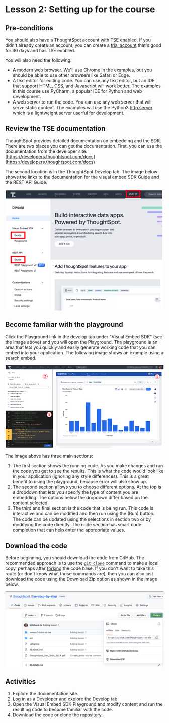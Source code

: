 # Lesson 2: Setting up for the course

## Pre-conditions

You should also have a ThoughtSpot account with TSE enabled.  If you didn't already create an account, you can create a [trial account](https://www.thoughtspot.com/trial) that's good for 30 days and has TSE enabled.  

You will also need the following:

* A modern web browser.  We'll use Chrome in the examples, but you should be able to use other browsers like Safari or Edge.
* A text editor for editing code.  You can use any text editor, but an IDE that support HTML, CSS, and Javascript will work better.  The examples in this course use PyCharm, a popular IDE for Python and web development.
* A web server to run the code.  You can use any web server that will serve static content.  The examples will use the Python3 [http.server](https://docs.python.org/3/library/http.server.html) which is a lightweight server userful for development.

## Review the TSE documentation

ThoughtSpot provides detailed documentation on embedding and the SDK.  There are two places you can get the documentation.  First, you can use the documentation from the developer site: [https://developers.thoughtspot.com/docs](https://developers.thoughtspot.com/docs)

The second location is in the ThoughtSpot Develop tab.  The image below shows the links to the documentation for the visual embed SDK Guide and the REST API Guide.  

![Access the guides from ThoughtSpot](images/doc-links.png)

## Become familiar with the playground

Click the Playground link in the develop tab under "Visual Embed SDK" (see the image above) and you will open the Playground.  The playground is an area that lets you quickly and easily generate working code that you can embed into your application.  The following image shows an example using a search embed.  

![Using the playground to generate code](images/playground-search.png)

The image above has three main sections:

1. The first section shows the running code.  As you make changes and run the code you get to see the results.  This is what the code would look like in your application (ignoring any style differences).  This is a great benefit to using the playground, because error will also show up.
2. The second section allows you to choose different options.  At the top is a dropdown that lets you specify the type of content you are embedding.  The options below the dropdown differ based on the content selected.  
3. The third and final section is the code that is being run.  This code is interactive and can be modified and then run using the (Run) button.  The code can be updated using the selections in section two or by modifying the code directly.  The code section has smart code completion that can help enter the appropriate values.

## Download the code

Before beginning, you should download the code from GitHub.  The recommended approach is to use the [`git clone`](https://github.com/git-guides/git-clone) command to make a local copy, perhaps after [forking](https://docs.github.com/en/get-started/quickstart/fork-a-repo) the code base.  If you don't want to take this route (or don't know what those commands are), then you can also just download the code using the Download Zip option as shown in the image below.

![Download from GitHub](images/download-git.png)

## Activities

1. Explore the documentation site.
2. Log in as a Developer and explore the Develop tab.
3. Open the Visual Embed SDK Playground and modify content and run the resulting code to become familiar with the code. 
4. Download the code or clone the repository.  
